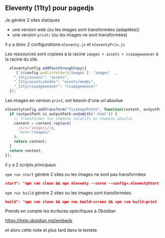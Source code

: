 ## Eleventy (11ty) pour pagedjs

Je génère 2 sites statiques
- une version web (ou les images sont transformées (adaptées))
- une version `print/`  (ou les images ne sont transformées)

Il y a donc 2 configurations `eleventy.js` et `eleventyPrin.js`


Les ressources sont copiees à la racine `images + assets + csspageweaver` à la racine du site.

```js
  eleventyConfig.addPassthroughCopy({
     [`${config.publicFolder}/images`]: "images"  ,
    "_11ty/assets": "assets",
    "_11ty/assets/modes": "assets/modes",
    "_11ty/csspageweaver": "csspageweaver"
  });
```

Les images en version `print`, ont besoin d'une url absolue

```js
eleventyConfig.addTransform("fixImagePaths", function(content, outputPath) {
  if (outputPath && outputPath.endsWith(".html")) {
    // Transformer les chemins relatifs en chemins absolus
    content = content.replace(
      /src="images\//g, 
      'src="/images/'
    );
    return content;
  }
  return content;
});
```


Il y a 2 scripts principaux

`npm run start` génère 2 sites ou les images ne sont pas transformées

```json
start": "npm run clean && npx eleventy --serve --config=.eleventyStart.js
```

`npm run build` génère 2 sites ou les images sont transformées

```json
build": "npm run clean && npm run build:screen && npm run build:print
```


Prends en compte les écritures spécifiques à Obsidian

https://help.obsidian.md/embeds

et alors cette note et plus tard dans le textete